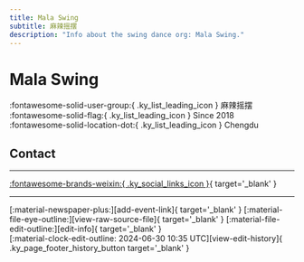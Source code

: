 ```yaml
---
title: Mala Swing
subtitle: 麻辣摇摆
description: "Info about the swing dance org: Mala Swing."
---
```


# Mala Swing

:fontawesome-solid-user-group:{ .ky_list_leading_icon } 麻辣摇摆  
:fontawesome-solid-flag:{ .ky_list_leading_icon } Since 2018  
:fontawesome-solid-location-dot:{ .ky_list_leading_icon } Chengdu  


## Contact


---

 [:fontawesome-brands-weixin:{ .ky_social_links_icon }](# "麻辣摇摆社区"){ target='_blank' }

---

<div class="ky_page_footer" markdown>
<div class="ky_page_footer_trailing" markdown="span">
[:material-newspaper-plus:][add-event-link]{ target='_blank' }
[:material-file-eye-outline:][view-raw-source-file]{ target='_blank' }
[:material-file-edit-outline:][edit-info]{ target='_blank' }
</div>
<div class="ky_page_footer_leading" markdown="span">
[:material-clock-edit-outline: 2024-06-30 10:35 UTC][view-edit-history]{ .ky_page_footer_history_button target='_blank' }
</div>
</div>

[add-event-link]: https://github.com/swingdance/events/issues/new?assignees=&labels=add+event&projects=&template=02-add_entity.yml&title=%5Bcn%5D%20%3CName%3E&region=cn&province=Sichuan&city=Chengdu&org_id=mala-swing "Add Event"
[view-raw-source-file]: https://github.com/swingdance/orgs/blob/main/cn/mala-swing.json "View Raw Source File"
[edit-info]: https://github.com/swingdance/orgs/issues/new?assignees=&labels=update+org&projects=&template=03-update_entity.yml&title=%5Bcn%5D%20Mala%20Swing&region=cn&id=mala-swing&name=Mala%20Swing "Edit Info"

[view-edit-history]: https://github.com/swingdance/orgs/commits/main/cn/mala-swing.json "View Edit History"
